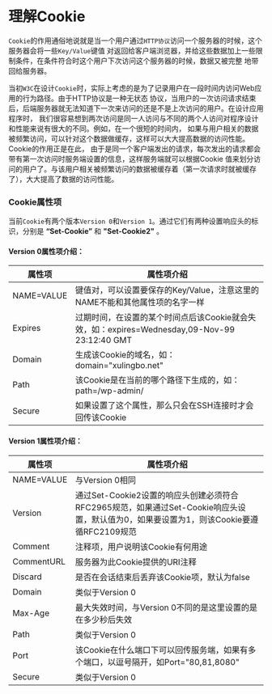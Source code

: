 理解Cookie
====================================
`Cookie`的作用通俗地说就是当一个用户通过`HTTP协议`访问一个服务器的时候，这个服务器会将一些`Key/Value`键值
对返回给客户端浏览器，并给这些数据加上一些限制条件，在条件符合时这个用户下次访问这个服务器的时候，数据又被完整
地带回给服务器。

当初`W3C`在设计`Cookie`时，实际上考虑的是为了记录用户在一段时间内访问Web应用的行为路径。由于HTTP协议是一种无状态
协议，当用户的一次访问请求结束后，后端服务器就无法知道下一次来访问的还是不是上次访问的用户。在设计应用程序时，
我们很容易想到两次访问是同一人访问与不同的两个人访问对程序设计和性能来说有很大的不同。例如，在一个很短的时间内，
如果与用户相关的数据被频繁访问，可以针对这个数据做缓存，这样可以大大提高数据的访问性能。Cookie的作用正是在此，
由于是同一个客户端发出的请求，每次发出的请求都会带有第一次访问时服务端设置的信息，这样服务端就可以根据Cookie
值来划分访问的用户了。与该用户相关被频繁访问的数据被缓存着（第一次请求时就被缓存了），大大提高了数据的访问性能。

### Cookie属性项
当前`Cookie`有两个版本`Version 0`和`Version 1`。通过它们有两种设置响应头的标识，分别是
**“Set-Cookie”** 和 **"Set-Cookie2"** 。
#### Version 0属性项介绍：
属性项|属性项介绍
-----|---------
NAME=VALUE|键值对，可以设置要保存的Key/Value，注意这里的NAME不能和其他属性项的名字一样
Expires|过期时间，在设置的某个时间点后该Cookie就会失效，如：expires=Wednesday,09-Nov-99 23:12:40 GMT
Domain|生成该Cookie的域名，如：domain="xulingbo.net"
Path|该Cookie是在当前的哪个路径下生成的，如：path=/wp-admin/
Secure|如果设置了这个属性，那么只会在SSH连接时才会回传该Cookie
#### Version 1属性项介绍：
属性项|属性项介绍
-----|---------
NAME=VALUE|与Version 0相同
Version|通过Set-Cookie2设置的响应头创建必须符合RFC2965规范，如果通过Set-Cookie响应头设置，默认值为0，如果要设置为1，则该Cookie要遵循RFC2109规范
Comment|注释项，用户说明该Cookie有何用途
CommentURL|服务器为此Cookie提供的URI注释
Discard|是否在会话结束后丢弃该Cookie项，默认为false
Domain|类似于Version 0
Max-Age|最大失效时间，与Version 0不同的是这里设置的是在多少秒后失效
Path|类似于Version 0
Port|该Cookie在什么端口下可以回传服务端，如果有多个端口，以逗号隔开，如Port="80,81,8080"
Secure|类似于Version 0
